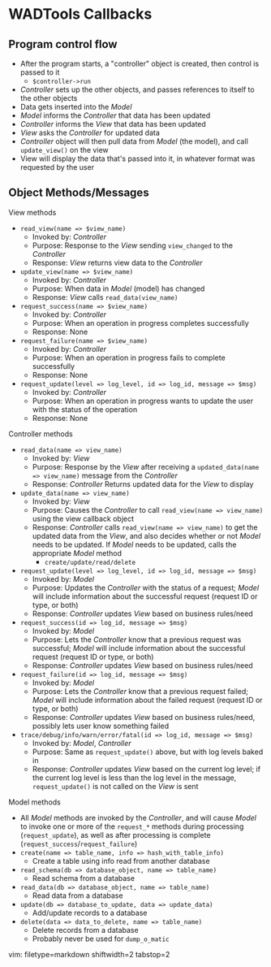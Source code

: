 # WADTools Callbacks #

## Program control flow ##
- After the program starts, a "controller" object is created, then control is
  passed to it
  - `$controller->run`
- _Controller_ sets up the other objects, and passes references to itself to
  the other objects
- Data gets inserted into the _Model_
- _Model_ informs the _Controller_ that data has been updated
- _Controller_ informs the _View_ that data has been updated
- _View_ asks the _Controller_ for updated data
- _Controller_ object will then pull data from _Model_ (the model), and call
  `update_view()` on the view
- View will display the data that's passed into it, in whatever format was
  requested by the user

## Object Methods/Messages ##

View methods
- `read_view(name => $view_name)`
  - Invoked by: _Controller_
  - Purpose: Response to the _View_ sending `view_changed` to the _Controller_
  - Response: _View_ returns view data to the _Controller_
- `update_view(name => $view_name)`
  - Invoked by: _Controller_
  - Purpose: When data in _Model_ (model) has changed
  - Response: _View_ calls `read_data(view_name)`
- `request_success(name => $view_name)`
  - Invoked by: _Controller_
  - Purpose: When an operation in progress completes successfully
  - Response: None
- `request_failure(name => $view_name)`
  - Invoked by: _Controller_
  - Purpose: When an operation in progress fails to complete successfully
  - Response: None
- `request_update(level => log_level, id => log_id, message => $msg)`
  - Invoked by: _Controller_
  - Purpose: When an operation in progress wants to update the user with the
    status of the operation
  - Response: None

Controller methods
- `read_data(name => view_name)`
  - Invoked by: _View_
  - Purpose: Response by the _View_ after receiving a
    `updated_data(name => view_name)` message from the _Controller_
  - Response: _Controller_ Returns updated data for the _View_ to display
- `update_data(name => view_name)`
  - Invoked by: _View_
  - Purpose: Causes the _Controller_ to call `read_view(name => view_name)`
    using the view callback object
  - Response: _Controller_ calls `read_view(name => view_name)` to get the
    updated data from the _View_, and also decides whether or not _Model_
    needs to be updated.  If _Model_ needs to be updated, calls the
    appropriate _Model_ method
    - `create/update/read/delete`
- `request_update(level => log_level, id => log_id, message => $msg)`
  - Invoked by: _Model_
  - Purpose: Updates the _Controller_ with the status of a request; _Model_
    will include information about the successful request (request ID or type,
    or both)
  - Response: _Controller_ updates _View_ based on business rules/need
- `request_success(id => log_id, message => $msg)`
  - Invoked by: _Model_
  - Purpose: Lets the _Controller_ know that a previous request was successful;
    _Model_ will include information about the successful request (request ID
    or type, or both)
  - Response: _Controller_ updates _View_ based on business rules/need
- `request_failure(id => log_id, message => $msg)`
  - Invoked by: _Model_
  - Purpose: Lets the _Controller_ know that a previous request failed;
    _Model_ will include information about the failed request (request ID or
    type, or both)
  - Response: _Controller_ updates _View_ based on business rules/need,
    possibly lets user know something failed
- `trace/debug/info/warn/error/fatal(id => log_id, message => $msg)`
  - Invoked by: _Model_, _Controller_
  - Purpose: Same as `request_update()` above, but with log levels baked in
  - Response: _Controller_ updates _View_ based on the current log level; if
    the current log level is less than the log level in the message,
    `request_update()` is not called on the _View_
    is sent

Model methods
- All _Model_ methods are invoked by the _Controller_, and will cause
  _Model_ to invoke one or more of the `request_*` methods during processing
  (`request_update`), as well as after processing is complete
  (`request_success`/`request_failure`)
- `create(name => table_name, info => hash_with_table_info)`
  - Create a table using info read from another database
- `read_schema(db => database_object, name => table_name)`
  - Read schema from a database
- `read_data(db => database_object, name => table_name)`
  - Read data from a database
- `update(db => database_to_update, data => update_data)`
  - Add/update records to a database
- `delete(data => data_to_delete, name => table_name)`
  - Delete records from a database
  - Probably never be used for `dump_o_matic`

vim: filetype=markdown shiftwidth=2 tabstop=2

